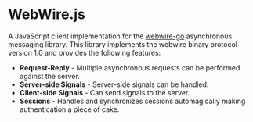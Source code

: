 # WebWire.js
A JavaScript client implementation for the [webwire-go](https://github.com/qbeon/webwire-go) asynchronous messaging library.
This library implements the webwire binary protocol version 1.0 and provides the following features:

- **Request-Reply** - Multiple asynchronous requests can be performed against the server.
- **Server-side Signals** - Server-side signals can be handled.
- **Client-side Signals** - Can send signals to the server.
- **Sessions** - Handles and synchronizes sessions automagically making authentication a piece of cake.
